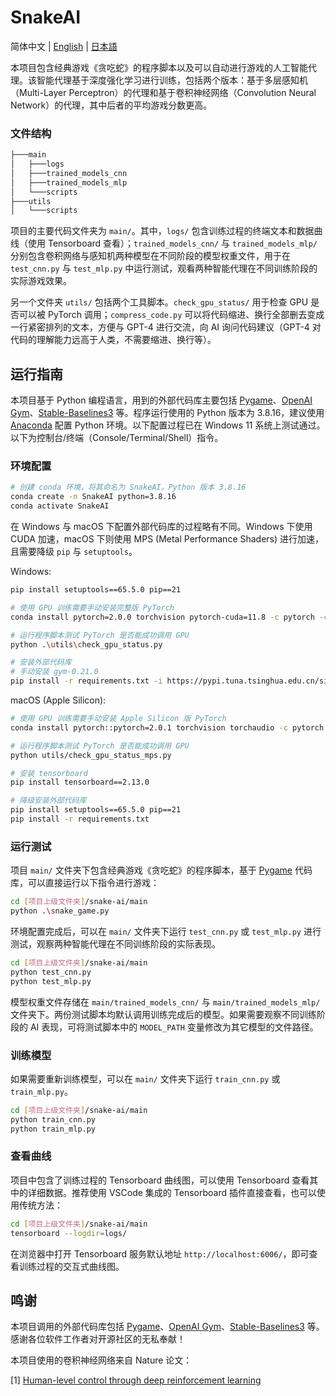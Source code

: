 # SnakeAI

简体中文 | [English](README.md) | [日本語](README_JA.md)

本项目包含经典游戏《贪吃蛇》的程序脚本以及可以自动进行游戏的人工智能代理。该智能代理基于深度强化学习进行训练，包括两个版本：基于多层感知机（Multi-Layer Perceptron）的代理和基于卷积神经网络（Convolution Neural Network）的代理，其中后者的平均游戏分数更高。

### 文件结构

```bash
├───main
│   ├───logs
│   ├───trained_models_cnn
│   ├───trained_models_mlp
│   └───scripts
├───utils
│   └───scripts
```

项目的主要代码文件夹为 `main/`。其中，`logs/` 包含训练过程的终端文本和数据曲线（使用 Tensorboard 查看）；`trained_models_cnn/` 与 `trained_models_mlp/` 分别包含卷积网络与感知机两种模型在不同阶段的模型权重文件，用于在 `test_cnn.py` 与 `test_mlp.py` 中运行测试，观看两种智能代理在不同训练阶段的实际游戏效果。

另一个文件夹 `utils/` 包括两个工具脚本。`check_gpu_status/` 用于检查 GPU 是否可以被 PyTorch 调用；`compress_code.py` 可以将代码缩进、换行全部删去变成一行紧密排列的文本，方便与 GPT-4 进行交流，向 AI 询问代码建议（GPT-4 对代码的理解能力远高于人类，不需要缩进、换行等）。

## 运行指南

本项目基于 Python 编程语言，用到的外部代码库主要包括 [Pygame](https://www.pygame.org/news)、[OpenAI Gym](https://github.com/openai/gym)、[Stable-Baselines3](https://stable-baselines3.readthedocs.io/en/master/) 等。程序运行使用的 Python 版本为 3.8.16，建议使用 [Anaconda](https://www.anaconda.com) 配置 Python 环境。以下配置过程已在 Windows 11 系统上测试通过。以下为控制台/终端（Console/Terminal/Shell）指令。

### 环境配置

```bash
# 创建 conda 环境，将其命名为 SnakeAI，Python 版本 3.8.16
conda create -n SnakeAI python=3.8.16
conda activate SnakeAI
```

在 Windows 与 macOS 下配置外部代码库的过程略有不同。Windows 下使用 CUDA 加速，macOS 下则使用 MPS (Metal Performance Shaders) 进行加速，且需要降级 `pip` 与 `setuptools`。

Windows:
```bash 
pip install setuptools==65.5.0 pip==21

# 使用 GPU 训练需要手动安装完整版 PyTorch
conda install pytorch=2.0.0 torchvision pytorch-cuda=11.8 -c pytorch -c nvidia

# 运行程序脚本测试 PyTorch 是否能成功调用 GPU
python .\utils\check_gpu_status.py

# 安装外部代码库
# 手动安装 gym-0.21.0
pip install -r requirements.txt -i https://pypi.tuna.tsinghua.edu.cn/simple
```

macOS (Apple Silicon):
```bash
# 使用 GPU 训练需要手动安装 Apple Silicon 版 PyTorch
conda install pytorch::pytorch=2.0.1 torchvision torchaudio -c pytorch

# 运行程序脚本测试 PyTorch 是否能成功调用 GPU
python utils/check_gpu_status_mps.py

# 安装 tensorboard
pip install tensorboard==2.13.0

# 降级安装外部代码库
pip install setuptools==65.5.0 pip==21
pip install -r requirements.txt
```

### 运行测试

项目 `main/` 文件夹下包含经典游戏《贪吃蛇》的程序脚本，基于 [Pygame](https://www.pygame.org/news) 代码库，可以直接运行以下指令进行游戏：

```bash
cd [项目上级文件夹]/snake-ai/main
python .\snake_game.py
```

环境配置完成后，可以在 `main/` 文件夹下运行 `test_cnn.py` 或 `test_mlp.py` 进行测试，观察两种智能代理在不同训练阶段的实际表现。

```bash
cd [项目上级文件夹]/snake-ai/main
python test_cnn.py
python test_mlp.py
```

模型权重文件存储在 `main/trained_models_cnn/` 与 `main/trained_models_mlp/` 文件夹下。两份测试脚本均默认调用训练完成后的模型。如果需要观察不同训练阶段的 AI 表现，可将测试脚本中的 `MODEL_PATH` 变量修改为其它模型的文件路径。

### 训练模型

如果需要重新训练模型，可以在 `main/` 文件夹下运行 `train_cnn.py` 或 `train_mlp.py`。

```bash
cd [项目上级文件夹]/snake-ai/main
python train_cnn.py
python train_mlp.py
```

### 查看曲线

项目中包含了训练过程的 Tensorboard 曲线图，可以使用 Tensorboard 查看其中的详细数据。推荐使用 VSCode 集成的 Tensorboard 插件直接查看，也可以使用传统方法：

```bash
cd [项目上级文件夹]/snake-ai/main
tensorboard --logdir=logs/
```

在浏览器中打开 Tensorboard 服务默认地址 `http://localhost:6006/`，即可查看训练过程的交互式曲线图。

## 鸣谢
本项目调用的外部代码库包括 [Pygame](https://www.pygame.org/news)、[OpenAI Gym](https://github.com/openai/gym)、[Stable-Baselines3](https://stable-baselines3.readthedocs.io/en/master/) 等。感谢各位软件工作者对开源社区的无私奉献！

本项目使用的卷积神经网络来自 Nature 论文：

[1] [Human-level control through deep reinforcement learning](https://www.nature.com/articles/nature14236)
